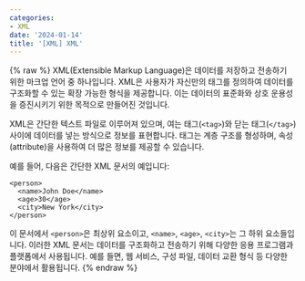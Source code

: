 ```yaml
---
categories:
- XML
date: '2024-01-14'
title: '[XML] XML'
---
```


{% raw %}
XML(Extensible Markup Language)은 데이터를 저장하고 전송하기 위한 마크업 언어 중 하나입니다. XML은 사용자가 자신만의 태그를 정의하여 데이터를 구조화할 수 있는 확장 가능한 형식을 제공합니다. 이는 데이터의 표준화와 상호 운용성을 증진시키기 위한 목적으로 만들어진 것입니다.

XML은 간단한 텍스트 파일로 이루어져 있으며, 여는 태그(`<tag>`)와 닫는 태그(`</tag>`) 사이에 데이터를 넣는 방식으로 정보를 표현합니다. 태그는 계층 구조를 형성하며, 속성(attribute)을 사용하여 더 많은 정보를 제공할 수 있습니다.

예를 들어, 다음은 간단한 XML 문서의 예입니다:

```
<person>
  <name>John Doe</name>
  <age>30</age>
  <city>New York</city>
</person>
```

이 문서에서 `<person>`은 최상위 요소이고, `<name>`, `<age>`, `<city>`는 그 하위 요소들입니다. 이러한 XML 문서는 데이터를 구조화하고 전송하기 위해 다양한 응용 프로그램과 플랫폼에서 사용됩니다. 예를 들면, 웹 서비스, 구성 파일, 데이터 교환 형식 등 다양한 분야에서 활용됩니다.
{% endraw %}